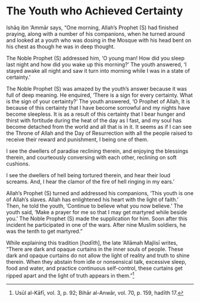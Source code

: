 The Youth who Achieved Certainty
================================

Ishāq ibn ‘Ammār says, “One morning, Allah’s Prophet (S) had finished
praying, along with a number of his companions, when he turned around
and looked at a youth who was dosing in the Mosque with his head bent on
his chest as though he was in deep thought.

The Noble Prophet (S) addressed him, ‘O young man! How did you sleep
last night and how did you wake up this morning?’ The youth answered, ‘I
stayed awake all night and saw it turn into morning while I was in a
state of certainty.’

The Noble Prophet (S) was amazed by the youth’s answer because it was
full of deep meaning. He enquired, ‘There is a sign for every certainty.
What is the sign of your certainty?’ The youth answered, ‘O Prophet of
Allah, It is because of this certainty that I have become sorrowful and
my nights have become sleepless. It is as a result of this certainty
that I bear hunger and thirst with fortitude during the heat of the day
as I fast, and my soul has become detached from the world and all that
is in it. It seems as if I can see the Throne of Allah and the Day of
Resurrection with all the people raised to receive their reward and
punishment, I being one of them.

I see the dwellers of paradise reclining therein, and enjoying the
blessings therein, and courteously conversing with each other, reclining
on soft cushions.

I see the dwellers of hell being tortured therein, and hear their loud
screams. And, I hear the clamor of the fire of hell ringing in my ears.’

Allah’s Prophet (S) turned and addressed his companions, ‘This youth is
one of Allah’s slaves. Allah has enlightened his heart with the light of
faith.’ Then, he told the youth, ‘Continue to believe what you now
believe.’ The youth said, ‘Make a prayer for me so that I may get
martyred while beside you.’ The Noble Prophet (S) made the supplication
for him. Soon after this incident he participated in one of the wars.
After nine Muslim soldiers, he was the tenth to get martyred.”

While explaining this tradition [*hadīth*], the late ‘Allāmah Majlisī
writes, “There are dark and opaque curtains in the inner souls of
people. These dark and opaque curtains do not allow the light of reality
and truth to shine therein. When they abstain from idle or nonsensical
talk, excessive sleep, food and water, and practice continuous
self-control, these curtains get ripped apart and the light of truth
appears in them.”[^1]

[^1]: Usūl al-Kāfī, vol. 3, p. 92; Bihār al-Anwār, vol. 70, p. 159,
hadīth 17.


